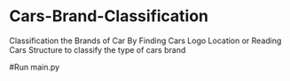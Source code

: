 # Cars-Brand-Classification
Classification the Brands of Car  By Finding Cars Logo Location or Reading Cars Structure to classify the type of cars brand

#Run main.py
